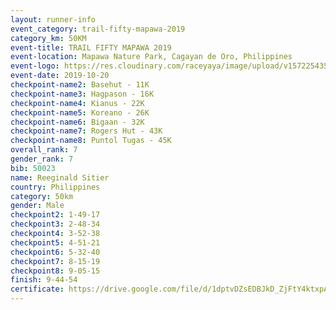 ```yaml
---
layout: runner-info 
event_category: trail-fifty-mapawa-2019 
category_km: 50KM 
event-title: TRAIL FIFTY MAPAWA 2019  
event-location: Mapawa Nature Park, Cagayan de Oro, Philippines 
event-logo: https://res.cloudinary.com/raceyaya/image/upload/v1572254355/logo/trail-fifty-mapawa_fizjmb.jpg 
event-date: 2019-10-20 
checkpoint-name2: Basehut - 11K 
checkpoint-name3: Hagpason - 16K  
checkpoint-name4: Kianus - 22K 
checkpoint-name5: Koreano - 26K  
checkpoint-name6: Bigaan - 32K 
checkpoint-name7: Rogers Hut - 43K 
checkpoint-name8: Puntol Tugas - 45K 
overall_rank: 7
gender_rank: 7
bib: 50023
name: Reeginald Sitier
country: Philippines
category: 50km
gender: Male
checkpoint2: 1-49-17
checkpoint3: 2-48-34
checkpoint4: 3-52-38
checkpoint5: 4-51-21
checkpoint6: 5-32-40
checkpoint7: 8-15-19
checkpoint8: 9-05-15
finish: 9-44-54
certificate: https://drive.google.com/file/d/1dptvDZsEDBJkD_ZjFtY4ktxpAkhZ9lD5/view?usp=sharing
---
```

